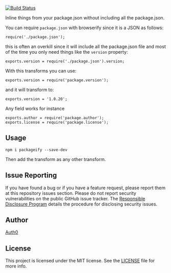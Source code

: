 [![Build Status](http://img.shields.io/travis/auth0/packageify.svg?style=flat&branch=master)](https://travis-ci.org/auth0/packageify)

Inline things from your package.json without including all the package.json.

You can require `package.json` with browserify since it is a JSON as follows:

```
require('./package.json');
```

this is often an overkill since it will include all the package.json file and most of the time you only need things like the `version` property:

```
exports.version = require('./package.json').version;
```

With this transforms you can use:

```
exports.version = require('package.version');
```

and it will transform to:

```
exports.version = '1.0.20';
```

Any field works for instance


```
exports.author = require('package.author');
exports.license = require('package.license');
```

## Usage

```
npm i packageify --save-dev
```

Then add the transform as any other transform.

## Issue Reporting

If you have found a bug or if you have a feature request, please report them at this repository issues section. Please do not report security vulnerabilities on the public GitHub issue tracker. The [Responsible Disclosure Program](https://auth0.com/whitehat) details the procedure for disclosing security issues.

## Author

[Auth0](auth0.com)

## License

This project is licensed under the MIT license. See the [LICENSE](LICENSE) file for more info.
